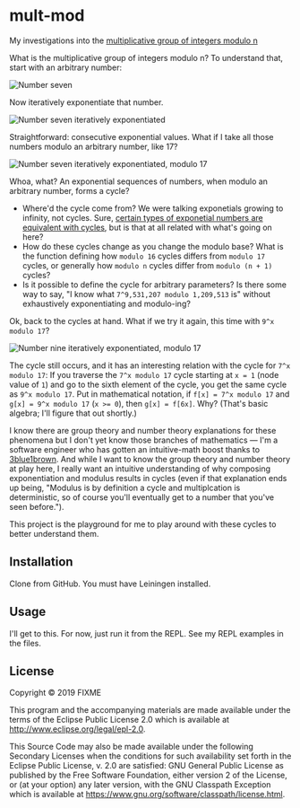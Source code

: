 # mult-mod

My investigations into the [multiplicative group of integers modulo
n](http://mathworld.wolfram.com/ModuloMultiplicationGroup.html)

What is the multiplicative group of integers modulo n? To understand
that, start with an arbitrary number:

![Number seven](https://github.com/jreber/mult-mod/raw/master/doc/intro/number-seven.png)

Now iteratively exponentiate that number.

![Number seven iteratively
exponentiated](https://github.com/jreber/mult-mod/raw/master/doc/intro/seven-iteratively-exponentiated.png)

Straightforward: consecutive exponential values. What if I take all
those numbers modulo an arbitrary number, like 17?

![Number seven iteratively exponentiated, modulo
17](https://github.com/jreber/mult-mod/raw/master/doc/intro/seven-iteratively-exponentiated-mod-17.png)

Whoa, what? An exponential sequences of numbers, when modulo an
arbitrary number, forms a cycle?

* Where'd the cycle come from? We were
  talking exponetials growing to infinity, not cycles. Sure, [certain
  types of exponetial numbers are equivalent with
  cycles](https://en.wikipedia.org/wiki/Euler%27s_identity), but is that
  at all related with what's going on here?
* How do these cycles change as you change the modulo base? What is
  the function defining how `modulo 16` cycles differs from `modulo
  17` cycles, or generally how `modulo n` cycles differ from `modulo
  (n + 1)` cycles?
* Is it possible to define the cycle for arbitrary parameters? Is
  there some way to say, "I know what `7^9,531,207 modulo 1,209,513`
  is" without exhaustively exponentiating and modulo-ing?

Ok, back to the cycles at hand. What if we try it again, this time
with `9^x modulo 17`?

![Number nine iteratively exponentiated, modulo
17](https://github.com/jreber/mult-mod/raw/master/doc/intro/nine-iteratively-exponentiated-mod-17.png)

The cycle still occurs, and it has an interesting relation with the
cycle for `7^x modulo 17`: If you traverse the `7^x modulo 17` cycle
starting at `x = 1` (node value of `1`) and go to the sixth element of
the cycle, you get the same cycle as `9^x modulo 17`. Put in
mathematical notation, if `f[x] = 7^x modulo 17` and `g[x] = 9^x
modulo 17` (`x >= 0`), then `g[x] = f[6x]`. Why? (That's basic
algebra; I'll figure that out shortly.)

I know there are group theory and number theory explanations for these
phenomena but I don't yet know those branches of mathematics — I'm a
software engineer who has gotten an intuitive-math boost thanks to
[3blue1brown](https://www.3blue1brown.com/). And while I want to know
the group theory and number theory at play here, I really want an
intuitive understanding of why composing exponentiation and modulus
results in cycles (even if that explanation ends up being, "Modulus is
by definition a cycle and multiplcation is deterministic, so of course
you'll eventually get to a number that you've seen before.").

This project is the playground for me to play around with these cycles
to better understand them.

## Installation

Clone from GitHub. You must have Leiningen installed.

## Usage

I'll get to this. For now, just run it from the REPL. See my REPL
examples in the files.

## License

Copyright © 2019 FIXME

This program and the accompanying materials are made available under the
terms of the Eclipse Public License 2.0 which is available at
http://www.eclipse.org/legal/epl-2.0.

This Source Code may also be made available under the following Secondary
Licenses when the conditions for such availability set forth in the Eclipse
Public License, v. 2.0 are satisfied: GNU General Public License as published by
the Free Software Foundation, either version 2 of the License, or (at your
option) any later version, with the GNU Classpath Exception which is available
at https://www.gnu.org/software/classpath/license.html.
